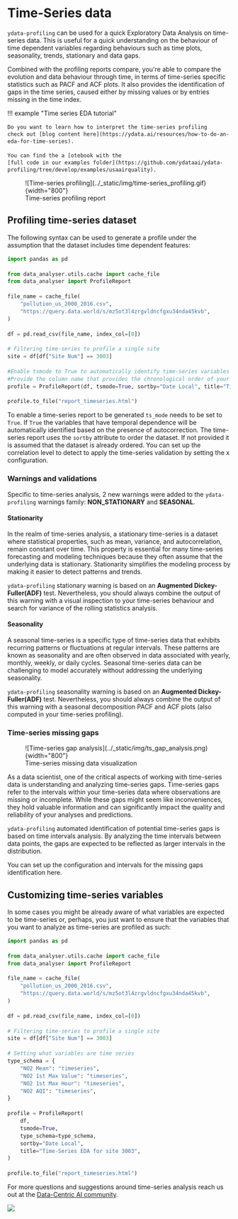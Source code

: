# Time-Series data

`ydata-profiling` can be used for a quick Exploratory Data Analysis on
time-series data. This is useful for a quick understanding on the
behaviour of time dependent variables regarding behaviours such as time
plots, seasonality, trends, stationary and data gaps.

Combined with the profiling reports compare, you're able to compare the
evolution and data behaviour through time, in terms of time-series
specific statistics such as PACF and ACF plots. It also provides the
identification of gaps in the time series, caused either by missing
values or by entries missing in the time index.

!!! example "Time series EDA tutorial"
    
    Do you want to learn how to interpret the time-series profiling
    check out [blog content here](https://ydata.ai/resources/how-to-do-an-eda-for-time-series). 

    You can find the a [otebook with the
    [full code in our examples folder](https://github.com/ydataai/ydata-profiling/tree/develop/examples/usaairquality).

<figure markdown>     
   ![Time-series profiling](../_static/img/time-series_profiling.gif){width="800"}
   <figcaption>Time-series profiling report</figcaption>
</figure>

## Profiling time-series dataset

The following syntax can be used to generate a profile under the
assumption that the dataset includes time dependent features:

``` python linenums="1" title="Setting the configurations for time-series profiling"
import pandas as pd

from data_analyser.utils.cache import cache_file
from data_analyser import ProfileReport

file_name = cache_file(
    "pollution_us_2000_2016.csv",
    "https://query.data.world/s/mz5ot3l4zrgvldncfgxu34nda45kvb",
)

df = pd.read_csv(file_name, index_col=[0])

# Filtering time-series to profile a single site
site = df[df["Site Num"] == 3003]

#Enable tsmode to True to automatically identify time-series variables
#Provide the column name that provides the chronological order of your time-series
profile = ProfileReport(df, tsmode=True, sortby="Date Local", title="Time-Series EDA")

profile.to_file("report_timeseries.html")
```

To enable a time-series report to be generated `ts_mode` needs to be set
to `True`. If `True` the variables that have temporal dependence
will be automatically identified based on the presence of
autocorrection. The time-series report uses the `sortby` attribute to
order the dataset. If not provided it is assumed that the dataset is
already ordered.
You can set up the correlation level to detect to apply the time-series 
validation by setting the x configuration. 

### Warnings and validations

Specific to time-series analysis, 2 new warnings were added to the `ydata-profiling`
warnings family: **NON_STATIONARY** and **SEASONAL**.

#### Stationarity
In the realm of time-series analysis, a stationary time-series is a dataset 
where statistical properties, such as mean, variance, and autocorrelation, 
remain constant over time. This property is essential for many time-series 
forecasting and modeling techniques because they often assume that the underlying 
data is stationary. Stationarity simplifies the modeling process by making
it easier to detect patterns and trends.

`ydata-profiling` stationary warning is based on an **Augmented Dickey-Fuller(ADF)** test.
Nevertheless, you should always combine the output of this warning with a visual
inspection to your time-series behaviour and search for variance of the 
rolling statistics analysis. 

#### Seasonality

A seasonal time-series is a specific type of time-series data that exhibits
recurring patterns or fluctuations at regular intervals. These patterns
are known as seasonality and are often observed in data associated with yearly,
monthly, weekly, or daily cycles. Seasonal time-series data can be challenging
to model accurately without addressing the underlying seasonality.

`ydata-profiling` seasonality warning is based on an **Augmented Dickey-Fuller(ADF)** test.
Nevertheless, you should always combine the output of this warning with a seasonal decomposition
PACF and ACF plots (also computed in your time-series profiling).

### Time-series missing gaps

<figure markdown>     
   ![Time-series gap analysis](../_static/img/ts_gap_analysis.png){width="800"}
   <figcaption>Time-series missing data visualization</figcaption>
</figure>

As a data scientist, one of the critical aspects of working with time-series data
is understanding and analyzing time-series gaps. Time-series gaps refer to the
intervals within your time-series data where observations are missing or incomplete.
While these gaps might seem like inconveniences, they hold valuable information and
can significantly impact the quality and reliability of your analyses and predictions. 

`ydata-profiling` automated identification of potential time-series gaps is based
on time intervals analysis. By analyzing the time intervals between data points,
the gaps are expected to be reflected as larger intervals in the distribution. 

You can set up the configuration and intervals for the missing gaps identification here.

## Customizing time-series variables

In some cases you might be already aware of what variables are expected
to be time-series or, perhaps, you just want to ensure that the
variables that you want to analyze as time-series are profiled as such:

``` python linenums="1" title="Setting what variables are time-series"
import pandas as pd

from data_analyser.utils.cache import cache_file
from data_analyser import ProfileReport

file_name = cache_file(
    "pollution_us_2000_2016.csv",
    "https://query.data.world/s/mz5ot3l4zrgvldncfgxu34nda45kvb",
)

df = pd.read_csv(file_name, index_col=[0])

# Filtering time-series to profile a single site
site = df[df["Site Num"] == 3003]

# Setting what variables are time series
type_schema = {
    "NO2 Mean": "timeseries",
    "NO2 1st Max Value": "timeseries",
    "NO2 1st Max Hour": "timeseries",
    "NO2 AQI": "timeseries",
}

profile = ProfileReport(
    df,
    tsmode=True,
    type_schema=type_schema,
    sortby="Date Local",
    title="Time-Series EDA for site 3003",
)

profile.to_file("report_timeseries.html")
```

For more questions and suggestions around time-series analysis reach us out at the [Data-Centric AI community](https://datacentricai.community/).

<img referrerpolicy="no-referrer-when-downgrade" src="https://static.scarf.sh/a.png?x-pxid=baa0e45f-0c03-4190-9646-9d8ea2640ba2" />